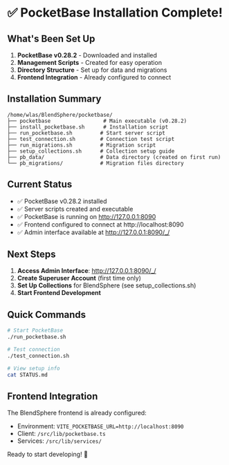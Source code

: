 # ✅ PocketBase Installation Complete!

## What's Been Set Up

1. **PocketBase v0.28.2** - Downloaded and installed
2. **Management Scripts** - Created for easy operation
3. **Directory Structure** - Set up for data and migrations
4. **Frontend Integration** - Already configured to connect

## Installation Summary

```
/home/wlas/BlendSphere/pocketbase/
├── pocketbase                 # Main executable (v0.28.2)
├── install_pocketbase.sh      # Installation script
├── run_pocketbase.sh         # Start server script  
├── test_connection.sh        # Connection test script
├── run_migrations.sh         # Migration script
├── setup_collections.sh      # Collection setup guide
├── pb_data/                  # Data directory (created on first run)
└── pb_migrations/            # Migration files directory
```

## Current Status

- ✅ PocketBase v0.28.2 installed
- ✅ Server scripts created and executable
- ✅ PocketBase is running on http://127.0.0.1:8090
- ✅ Frontend configured to connect at http://localhost:8090
- ✅ Admin interface available at http://127.0.0.1:8090/_/

## Next Steps

1. **Access Admin Interface**: http://127.0.0.1:8090/_/
2. **Create Superuser Account** (first time only)
3. **Set Up Collections** for BlendSphere (see setup_collections.sh)
4. **Start Frontend Development**

## Quick Commands

```bash
# Start PocketBase
./run_pocketbase.sh

# Test connection
./test_connection.sh

# View setup info
cat STATUS.md
```

## Frontend Integration

The BlendSphere frontend is already configured:
- Environment: `VITE_POCKETBASE_URL=http://localhost:8090` 
- Client: `/src/lib/pocketbase.ts`
- Services: `/src/lib/services/`

Ready to start developing! 🚀
